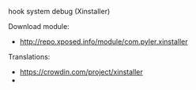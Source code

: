 hook system debug (Xinstaller)


Download module:
- http://repo.xposed.info/module/com.pyler.xinstaller

Translations:
- https://crowdin.com/project/xinstaller
- 
